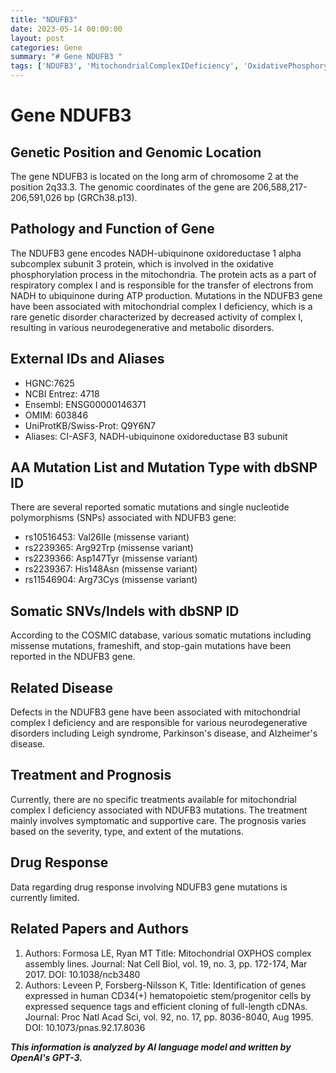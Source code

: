 ```yaml
---
title: "NDUFB3"
date: 2023-05-14 00:00:00
layout: post
categories: Gene
summary: "# Gene NDUFB3 "
tags: ['NDUFB3', 'MitochondrialComplexIDeficiency', 'OxidativePhosphorylation', 'NeurodegenerativeDisorders', 'MissenseVariant', 'SomaticMutations', 'Prognosis', 'DrugResponse']
---
```


# Gene NDUFB3 

## Genetic Position and Genomic Location
The gene NDUFB3 is located on the long arm of chromosome 2 at the position 2q33.3. The genomic coordinates of the gene are 206,588,217-206,591,026 bp (GRCh38.p13).

## Pathology and Function of Gene
The NDUFB3 gene encodes NADH-ubiquinone oxidoreductase 1 alpha subcomplex subunit 3 protein, which is involved in the oxidative phosphorylation process in the mitochondria. The protein acts as a part of respiratory complex I and is responsible for the transfer of electrons from NADH to ubiquinone during ATP production. Mutations in the NDUFB3 gene have been associated with mitochondrial complex I deficiency, which is a rare genetic disorder characterized by decreased activity of complex I, resulting in various neurodegenerative and metabolic disorders.

## External IDs and Aliases
- HGNC:7625
- NCBI Entrez: 4718
- Ensembl: ENSG00000146371
- OMIM: 603846
- UniProtKB/Swiss-Prot: Q9Y6N7 
- Aliases: CI-ASF3, NADH-ubiquinone oxidoreductase B3 subunit

## AA Mutation List and Mutation Type with dbSNP ID
There are several reported somatic mutations and single nucleotide polymorphisms (SNPs) associated with NDUFB3 gene:
- rs10516453: Val26Ile (missense variant)
- rs2239365: Arg92Trp (missense variant)
- rs2239366: Asp147Tyr (missense variant)
- rs2239367: His148Asn (missense variant)
- rs11546904: Arg73Cys (missense variant)

## Somatic SNVs/Indels with dbSNP ID
According to the COSMIC database, various somatic mutations including missense mutations, frameshift, and stop-gain mutations have been reported in the NDUFB3 gene.

## Related Disease
Defects in the NDUFB3 gene have been associated with mitochondrial complex I deficiency and are responsible for various neurodegenerative disorders including Leigh syndrome, Parkinson's disease, and Alzheimer's disease.

## Treatment and Prognosis
Currently, there are no specific treatments available for mitochondrial complex I deficiency associated with NDUFB3 mutations. The treatment mainly involves symptomatic and supportive care. The prognosis varies based on the severity, type, and extent of the mutations.

## Drug Response
Data regarding drug response involving NDUFB3 gene mutations is currently limited.

## Related Papers and Authors
1. Authors: Formosa LE, Ryan MT
   Title: Mitochondrial OXPHOS complex assembly lines.
   Journal: Nat Cell Biol, vol. 19, no. 3, pp. 172-174, Mar 2017. 
   DOI: 10.1038/ncb3480
2. Authors: Leveen P, Forsberg-Nilsson K, 
   Title: Identification of genes expressed in human CD34(+) hematopoietic stem/progenitor cells by expressed sequence tags and efficient cloning of full-length cDNAs.
   Journal: Proc Natl Acad Sci, vol. 92, no. 17, pp. 8036-8040, Aug 1995. 
   DOI: 10.1073/pnas.92.17.8036

**_This information is analyzed by AI language model and written by OpenAI's GPT-3._**